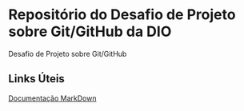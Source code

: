 # Repositório do Desafio de Projeto sobre Git/GitHub da DIO
Desafio de Projeto sobre Git/GitHub

## Links Úteis
[Documentação MarkDown](https://www.markdownguide.org/)
